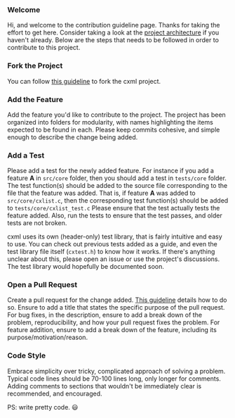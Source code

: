 ### Welcome

Hi, and welcome to the contribution guideline page. Thanks for taking the effort to get here. Consider taking a look at the [project architecture](https://github.com/ziord/cxml/blob/master/docs/ARCHITECTURE.md) if you haven't already.
Below are the steps that needs to be followed in order to contribute to this project.

### Fork the Project
    
You can follow [this guideline](https://docs.github.com/en/github/getting-started-with-github/fork-a-repo) to fork the cxml project. 


### Add the Feature

Add the feature you'd like to contribute to the project. The project has been organized into folders for modularity, with names highlighting the items expected to be found in each.
Please keep commits cohesive, and simple enough to describe the change being added.  


### Add a Test

Please add a test for the newly added feature.
For instance if you add a feature **A** in `src/core` folder, then you should add a test in `tests/core` folder. The test function(s) should be added to the source file corresponding to the file that the feature was added.
That is, if feature **A** was added to `src/core/cxlist.c`, then the corresponding test function(s) should be added to `tests/core/cxlist_test.c`
Please ensure that the test actually tests the feature added. Also, run the tests to ensure that the test passes, and older tests are not broken.

cxml uses its own (header-only) test library, that is fairly intuitive and easy to use. You can check out previous tests added as a guide, and even the test library file itself (`cxtest.h`) to know how it works. If there's anything unclear about this, please open an issue or use the project's discussions. The test library would hopefully be documented soon. 


### Open a Pull Request

Create a pull request for the change added. [This guideline](https://docs.github.com/en/github/collaborating-with-issues-and-pull-requests/creating-a-pull-request) details how to do so.
Ensure to add a title that states the specific purpose of the pull request. For bug fixes, in the description, ensure to add a break down of the problem, reproducibility, and how your pull request fixes the problem. For feature addition, ensure to add a break down of the feature, including its purpose/motivation/reason.


### Code Style

Embrace simplicity over tricky, complicated approach of solving a problem. Typical code lines should be 70-100 lines long, only longer for comments.
Adding comments to sections that wouldn't be immediately clear is recommended, and encouraged.

PS: write pretty code. 😃  
